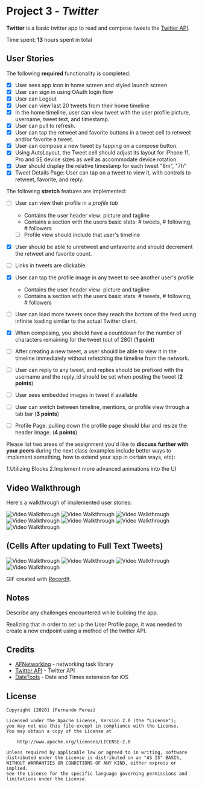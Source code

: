 # Project 3 - *Twitter*

**Twitter** is a basic twitter app to read and compose tweets the [Twitter API](https://apps.twitter.com/).

Time spent: **13** hours spent in total

## User Stories

The following **required** functionality is completed:

- [x] User sees app icon in home screen and styled launch screen
- [x] User can sign in using OAuth login flow
- [x] User can Logout
- [x] User can view last 20 tweets from their home timeline
- [x] In the home timeline, user can view tweet with the user profile picture, username, tweet text, and timestamp.
- [x] User can pull to refresh.
- [x] User can tap the retweet and favorite buttons in a tweet cell to retweet and/or favorite a tweet.
- [x] User can compose a new tweet by tapping on a compose button.
- [x] Using AutoLayout, the Tweet cell should adjust its layout for iPhone 11, Pro and SE device sizes as well as accommodate device rotation.
- [x] User should display the relative timestamp for each tweet "8m", "7h"
- [x] Tweet Details Page: User can tap on a tweet to view it, with controls to retweet, favorite, and reply.

The following **stretch** features are implemented:

- [ ] User can view their profile in a *profile tab*
  - Contains the user header view: picture and tagline
  - Contains a section with the users basic stats: # tweets, # following, # followers
  - [ ] Profile view should include that user's timeline
- [x] User should be able to unretweet and unfavorite and should decrement the retweet and favorite count. 
- [ ] Links in tweets are clickable.
- [x] User can tap the profile image in any tweet to see another user's profile
  - Contains the user header view: picture and tagline
  - Contains a section with the users basic stats: # tweets, # following, # followers
- [ ] User can load more tweets once they reach the bottom of the feed using infinite loading similar to the actual Twitter client.
- [x] When composing, you should have a countdown for the number of characters remaining for the tweet (out of 280) (**1 point**)
- [ ] After creating a new tweet, a user should be able to view it in the timeline immediately without refetching the timeline from the network.
- [ ] User can reply to any tweet, and replies should be prefixed with the username and the reply_id should be set when posting the tweet (**2 points**)
- [ ] User sees embedded images in tweet if available
- [ ] User can switch between timeline, mentions, or profile view through a tab bar (**3 points**)
- [ ] Profile Page: pulling down the profile page should blur and resize the header image. (**4 points**)




Please list two areas of the assignment you'd like to **discuss further with your peers** during the next class (examples include better ways to implement something, how to extend your app in certain ways, etc):

1.Utilizing Blocks
2.Implement more advanced animations into the UI

## Video Walkthrough

Here's a walkthrough of implemented user stories:

<img src='http://g.recordit.co/9LFGfaWeF1.gif' title='Video Walkthrough' width='' alt='Video Walkthrough' />
<img src='http://g.recordit.co/AMzGlPKLDc.gif' title='Video Walkthrough' width='' alt='Video Walkthrough' />
<img src='http://g.recordit.co/OMMZJSGSMN.gif' title='Video Walkthrough' width='' alt='Video Walkthrough' />
<img src='http://g.recordit.co/JGhsIOJoqx.gif' title='Video Walkthrough' width='' alt='Video Walkthrough' />
<img src='http://g.recordit.co/URk6ePXV2y.gif' title='Video Walkthrough' width='' alt='Video Walkthrough' />
<img src='http://g.recordit.co/e9TBWs5Lhx.gif' title='Video Walkthrough' width='' alt='Video Walkthrough' />
<img src='http://g.recordit.co/sqCWBCnhT2.gif' title='Video Walkthrough' width='' alt='Video Walkthrough' />

## (Cells After updating to Full Text Tweets)

<img src='http://g.recordit.co/6IjmafiRbG.gif' title='Video Walkthrough' width='' alt='Video Walkthrough' />
<img src='http://g.recordit.co/o3xwmviBAd.gif' title='Video Walkthrough' width='' alt='Video Walkthrough' />
<img src='http://g.recordit.co/KCXn6pwWii.gif' title='Video Walkthrough' width='' alt='Video Walkthrough' />
<img src='http://g.recordit.co/1n3a1KLcFC.gif' title='Video Walkthrough' width='' alt='Video Walkthrough' />


GIF created with [RecordIt](Recordit.co).

## Notes

Describe any challenges encountered while building the app.

Realizing that in order to set up the User Profile page, it was needed to create a new endpoint using a method of the twitter API.


## Credits

- [AFNetworking](https://github.com/AFNetworking/AFNetworking) - networking task library
- [Twitter API](https://developer.twitter.com/en) - Twitter API
- [DateTools](https://github.com/MatthewYork/DateTools) - Date and Times extension for iOS


## License

    Copyright [2020] [Fernando Perez]

    Licensed under the Apache License, Version 2.0 (the "License");
    you may not use this file except in compliance with the License.
    You may obtain a copy of the License at

        http://www.apache.org/licenses/LICENSE-2.0

    Unless required by applicable law or agreed to in writing, software
    distributed under the License is distributed on an "AS IS" BASIS,
    WITHOUT WARRANTIES OR CONDITIONS OF ANY KIND, either express or implied.
    See the License for the specific language governing permissions and
    limitations under the License.

